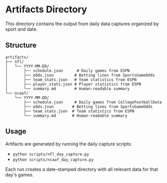 # Artifacts Directory

This directory contains the output from daily data captures organized by sport and date.

## Structure
```
artifacts/
├── nfl/
│   └── YYYY-MM-DD/
│       ├── schedule.json      # Daily games from ESPN
│       ├── odds.json         # Betting lines from SportsGameOdds
│       ├── team_stats.json   # Team statistics from ESPN
│       ├── player_stats.json # Player statistics from ESPN
│       └── summary.md        # Human-readable summary
└── ncaaf/
    └── YYYY-MM-DD/
        ├── schedule.json     # Daily games from CollegeFootballData
        ├── odds.json        # Betting lines from SportsGameOdds
        ├── team_stats.json  # Team statistics from ESPN
        └── summary.md       # Human-readable summary
```

## Usage
Artifacts are generated by running the daily capture scripts:
- `python scripts/nfl_day_capture.py`
- `python scripts/ncaaf_day_capture.py`

Each run creates a date-stamped directory with all relevant data for that day's games.